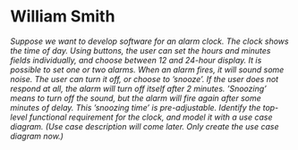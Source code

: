 # William Smith

*Suppose we want to develop software for an alarm clock. The clock shows the time of day. Using buttons, the user can set the hours and minutes fields individually, and choose between 12 and 24-hour display. 
It is possible to set one or two alarms. When an alarm fires, it will sound some noise. The user can turn it off, or choose to ’snooze’. If the user does not respond at all, the alarm will turn off itself after 2 minutes. 
’Snoozing’ means to turn off the sound, but the alarm will fire again after some minutes of delay. This ’snoozing time’ is pre-adjustable. Identify the top-level functional requirement for the clock, and model it with a use case diagram. 
(Use case description will come later. Only create the use case diagram now.)*
